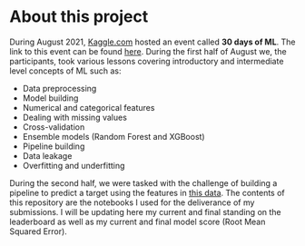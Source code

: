 # About this project

During August 2021, [Kaggle.com](https://www.kaggle.com) hosted an event called **30 days of ML**. The link to this event can be found [here](https://www.kaggle.com/c/30-days-of-ml). During the first half of August we, the participants, took various lessons covering introductory and intermediate level concepts of ML such as:

- Data preprocessing
- Model building
- Numerical and categorical features
- Dealing with missing values
- Cross-validation
- Ensemble models (Random Forest and XGBoost)
- Pipeline building
- Data leakage
- Overfitting and underfitting

During the second half, we were tasked with the challenge of building a pipeline to predict a target using the features in [this data](https://www.kaggle.com/c/30-days-of-ml/data). The contents of this repository are the notebooks I used for the deliverance of my submissions. I will be updating here my current and final standing on the leaderboard as well as my current and final model score (Root Mean Squared Error).

